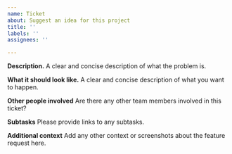 ```yaml
---
name: Ticket
about: Suggest an idea for this project
title: ''
labels: ''
assignees: ''

---
```


**Description.**
A clear and concise description of what the problem is.

**What it should look like.**
A clear and concise description of what you want to happen.

**Other people involved**
Are there any other team members involved in this ticket?

**Subtasks**
Please provide links to any subtasks.

**Additional context**
Add any other context or screenshots about the feature request here.
